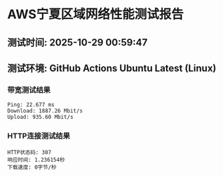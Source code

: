 # AWS宁夏区域网络性能测试报告
## 测试时间: 2025-10-29 00:59:47
## 测试环境: GitHub Actions Ubuntu Latest (Linux)

### 带宽测试结果
```
Ping: 22.677 ms
Download: 1887.26 Mbit/s
Upload: 935.60 Mbit/s
```

### HTTP连接测试结果
```
HTTP状态码: 307
响应时间: 1.236154秒
下载速度: 0字节/秒
```

